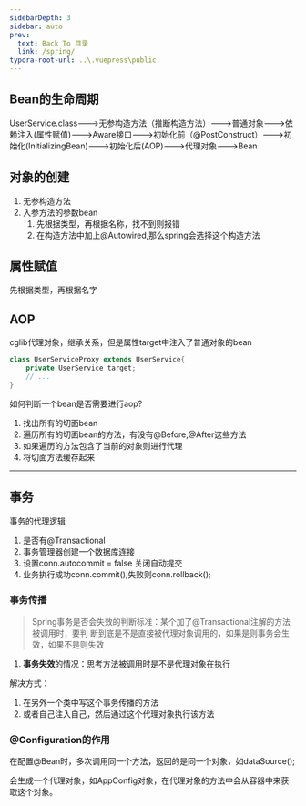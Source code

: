 ```yaml
---
sidebarDepth: 3
sidebar: auto
prev:
  text: Back To 目录
  link: /spring/
typora-root-url: ..\.vuepress\public
---
```




## Bean的生命周期

UserService.class--->无参构造方法（推断构造方法）--->普通对象--->依赖注入(属性赋值)--->Aware接口--->初始化前（@PostConstruct）--->初始化(InitializingBean)--->初始化后(AOP)--->代理对象--->Bean



## 对象的创建

1. 无参构造方法
2. 入参方法的参数bean
   1. 先根据类型，再根据名称，找不到则报错
   2. 在构造方法中加上@Autowired,那么spring会选择这个构造方法



## 属性赋值

先根据类型，再根据名字



## AOP

cglib代理对象，继承关系，但是属性target中注入了普通对象的bean

```java
class UserServiceProxy extends UserService{
	private UserService target;
	// ...
}
```

如何判断一个bean是否需要进行aop?

1. 找出所有的切面bean
2. 遍历所有的切面bean的方法，有没有@Before,@After这些方法
3. 如果遍历的方法包含了当前的对象则进行代理
4. 将切面方法缓存起来

****



## 事务

事务的代理逻辑

1. 是否有@Transactional
2. 事务管理器创建一个数据库连接
3. 设置conn.autocommit = false 关闭自动提交
4. 业务执行成功conn.commit(),失败则conn.rollback();



### 事务传播

> Spring事务是否会失效的判断标准：某个加了@Transactional注解的方法被调用时，要判 断到底是不是直接被代理对象调用的，如果是则事务会生效，如果不是则失效

1. **事务失效**的情况：思考方法被调用时是不是代理对象在执行

解决方式：

1. 在另外一个类中写这个事务传播的方法
2. 或者自己注入自己，然后通过这个代理对象执行该方法



### @Configuration的作用

在配置@Bean时，多次调用同一个方法，返回的是同一个对象，如dataSource();

会生成一个代理对象，如AppConfig对象，在代理对象的方法中会从容器中来获取这个对象。